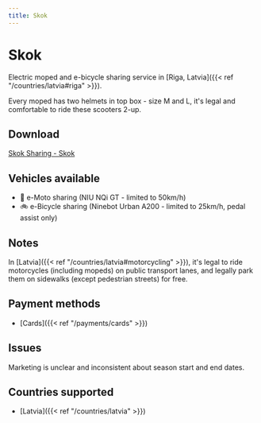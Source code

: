 ```yaml
---
title: Skok
---
```


# Skok
Electric moped and e-bicycle sharing service in [Riga, Latvia]({{< ref "/countries/latvia#riga" >}}).

Every moped has two helmets in top box - size M and L, it's legal and comfortable to ride these scooters 2-up.

## Download
[Skok Sharing - Skok](https://skoksharing.com/) 

## Vehicles available
- 🛵 e-Moto sharing (NIU NQi GT - limited to 50km/h)
- 🚲 e-Bicycle sharing (Ninebot Urban A200 - limited to 25km/h, pedal assist only)

## Notes
In [Latvia]({{< ref "/countries/latvia#motorcycling" >}}), it's legal to ride motorcycles (including mopeds) on public transport lanes, and legally park them on sidewalks (except pedestrian streets) for free.

## Payment methods
- [Cards]({{< ref "/payments/cards" >}})

## Issues
Marketing is unclear and inconsistent about season start and end dates.

## Countries supported
- [Latvia]({{< ref "/countries/latvia" >}})
